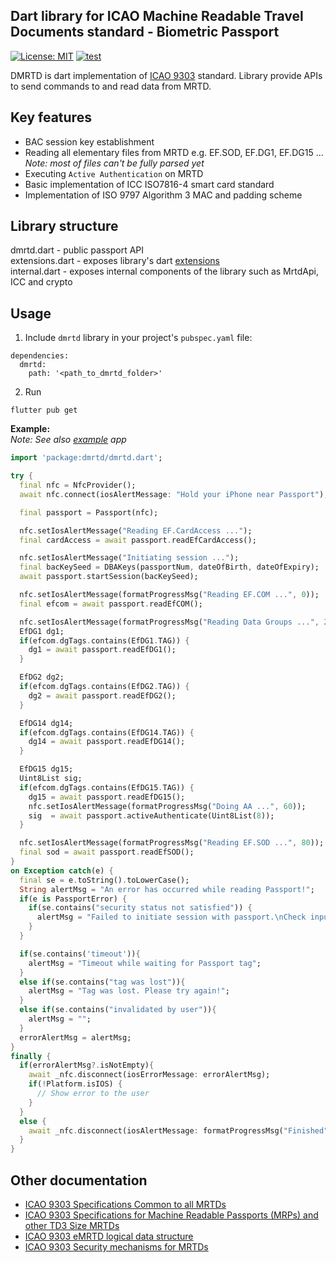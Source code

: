 ## Dart library for ICAO Machine Readable Travel Documents standard - Biometric Passport
[![License: MIT](https://img.shields.io/badge/License-MIT-blue.svg)](LICENSE)
[![test](https://github.com/ZeroPass/dmrtd/actions/workflows/test.yml/badge.svg?branch=master)](https://github.com/ZeroPass/dmrtd/actions/workflows/test.yml)

DMRTD is dart implementation of [ICAO 9303](https://www.icao.int/publications/pages/publication.aspx?docnum=9303) standard.
Library provide APIs to send commands to and read data from MRTD.

## Key features
* BAC session key establishment
* Reading all elementary files from MRTD e.g. EF.SOD, EF.DG1, EF.DG15 ...  
  *Note: most of files can't be fully parsed yet*
* Executing `Active Authentication` on MRTD
* Basic implementation of ICC ISO7816-4 smart card standard
* Implementation of ISO 9797 Algorithm 3 MAC and padding scheme

## Library structure
dmrtd.dart - public passport API  
extensions.dart - exposes library's dart [extensions](lib/src/extension)  
internal.dart - exposes internal components of the library such as MrtdApi, ICC and crypto

## Usage
 1) Include `dmrtd` library in your project's `pubspec.yaml` file:  
```
dependencies:
  dmrtd:
    path: '<path_to_dmrtd_folder>'
```
 2) Run 
 ```
 flutter pub get
 ```
 
**Example:**  
*Note: See also [example](example) app*

```dart
import 'package:dmrtd/dmrtd.dart';

try {
  final nfc = NfcProvider();
  await nfc.connect(iosAlertMessage: "Hold your iPhone near Passport");

  final passport = Passport(nfc);

  nfc.setIosAlertMessage("Reading EF.CardAccess ...");
  final cardAccess = await passport.readEfCardAccess();

  nfc.setIosAlertMessage("Initiating session ...");
  final bacKeySeed = DBAKeys(passportNum, dateOfBirth, dateOfExpiry);
  await passport.startSession(bacKeySeed);

  nfc.setIosAlertMessage(formatProgressMsg("Reading EF.COM ...", 0));
  final efcom = await passport.readEfCOM();

  nfc.setIosAlertMessage(formatProgressMsg("Reading Data Groups ...", 20));
  EfDG1 dg1;
  if(efcom.dgTags.contains(EfDG1.TAG)) {
    dg1 = await passport.readEfDG1();
  }

  EfDG2 dg2;
  if(efcom.dgTags.contains(EfDG2.TAG)) {
    dg2 = await passport.readEfDG2();
  }

  EfDG14 dg14;
  if(efcom.dgTags.contains(EfDG14.TAG)) {
    dg14 = await passport.readEfDG14();
  }

  EfDG15 dg15;
  Uint8List sig;
  if(efcom.dgTags.contains(EfDG15.TAG)) {
    dg15 = await passport.readEfDG15();
    nfc.setIosAlertMessage(formatProgressMsg("Doing AA ...", 60));
    sig  = await passport.activeAuthenticate(Uint8List(8));
  }

  nfc.setIosAlertMessage(formatProgressMsg("Reading EF.SOD ...", 80));
  final sod = await passport.readEfSOD();
}  
on Exception catch(e) {
  final se = e.toString().toLowerCase();
  String alertMsg = "An error has occurred while reading Passport!";
  if(e is PassportError) {
    if(se.contains("security status not satisfied")) {
      alertMsg = "Failed to initiate session with passport.\nCheck input data!";
    }
  }

  if(se.contains('timeout')){
    alertMsg = "Timeout while waiting for Passport tag";
  }
  else if(se.contains("tag was lost")){
    alertMsg = "Tag was lost. Please try again!";
  }
  else if(se.contains("invalidated by user")){
    alertMsg = "";
  }
  errorAlertMsg = alertMsg;
}
finally {
  if(errorAlertMsg?.isNotEmpty){
    await _nfc.disconnect(iosErrorMessage: errorAlertMsg);
    if(!Platform.isIOS) {
      // Show error to the user
    }
  }
  else {
    await _nfc.disconnect(iosAlertMessage: formatProgressMsg("Finished", 100);
  }
}
```

## Other documentation
* [ICAO 9303 Specifications Common to all MRTDs](https://www.icao.int/publications/Documents/9303_p3_cons_en.pdf)
* [ICAO 9303 Specifications for Machine Readable Passports (MRPs) and other TD3 Size MRTDs](https://www.icao.int/publications/Documents/9303_p4_cons_en.pdf)
* [ICAO 9303 eMRTD logical data structure](https://www.icao.int/publications/Documents/9303_p10_cons_en.pdf)
* [ICAO 9303 Security mechanisms for MRTDs](https://www.icao.int/publications/Documents/9303_p11_cons_en.pdf)
